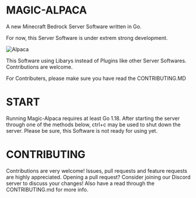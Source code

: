 # **MAGIC-ALPACA**
A new Minecraft Bedrock Server Software written in Go.

For now, this Server Software is under extrem strong development.

![Alpaca](https://www.google.com/search?q=alpaka+minecraft&client=ms-android-samsung&prmd=sivn&source=lnms&tbm=isch&sa=X&ved=2ahUKEwiFofm8l_X2AhWciv0HHWYUAOgQ_AUoAnoECAIQAg&biw=412&bih=751&dpr=2.63#imgrc=_gjVWBZQpTOZMM)


This Software using Libarys instead of Plugins like other Server Softwares.
Contributions are welcome.

For Contributers, please make sure you have read the CONTRIBUTING.MD

# **START**

Running Magic-Alpaca requires at least Go 1.18. After starting the server through one of the methods below, ctrl+c may be used to shut down the server. Please be sure, this Software is not ready for using yet.

# **CONTRIBUTING**

Contributions are very welcome! Issues, pull requests and feature requests are highly appreciated. Opening a pull request? Consider joining our Discord server to discuss your changes! Also have a read through the CONTRIBUTING.md for more info.
